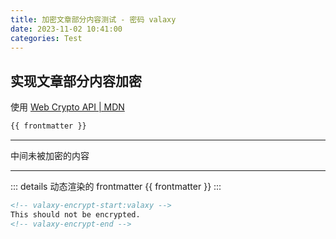 ```yaml
---
title: 加密文章部分内容测试 - 密码 valaxy
date: 2023-11-02 10:41:00
categories: Test
---
```


## 实现文章部分内容加密

使用 [Web Crypto API | MDN](https://developer.mozilla.org/en-US/docs/Web/API/Web_Crypto_API)

<!-- valaxy-encrypt-start:valaxy -->

```md
{{ frontmatter }}
```

<!-- valaxy-encrypt-end -->

---

中间未被加密的内容

---

<!-- valaxy-encrypt-start:valaxy -->

::: details 动态渲染的 frontmatter
{{ frontmatter }}
:::

<!-- valaxy-encrypt-end -->

```md
<!-- valaxy-encrypt-start:valaxy -->
This should not be encrypted.
<!-- valaxy-encrypt-end -->
```
